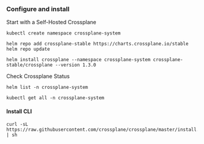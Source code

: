 
### Configure and install

Start with a Self-Hosted Crossplane

```
kubectl create namespace crossplane-system

helm repo add crossplane-stable https://charts.crossplane.io/stable
helm repo update

helm install crossplane --namespace crossplane-system crossplane-stable/crossplane --version 1.3.0

```

Check Crossplane Status
```
helm list -n crossplane-system

kubectl get all -n crossplane-system
```

#### Install CLI

```
curl -sL https://raw.githubusercontent.com/crossplane/crossplane/master/install.sh | sh
```
